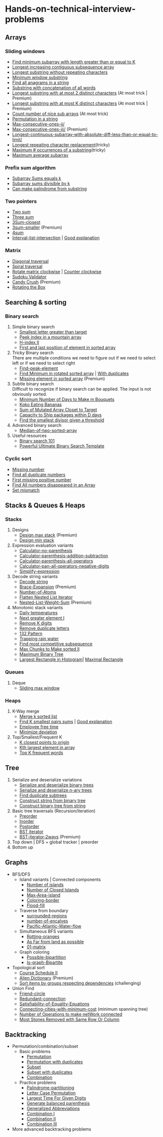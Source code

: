 # Hands-on-technical-interview-problems

## Arrays
### Sliding windows
 - [Find minimum subarray with length greater than or equal to K](https://leetcode.com/problems/minimum-size-subarray-sum/)
 - [Longest increasing contiguous subsequence array](https://leetcode.com/problems/longest-continuous-increasing-subsequence/)
 - [Longest substring without repeating characters](https://leetcode.com/problems/longest-substring-without-repeating-characters/)
 - [Minimum window substring](https://leetcode.com/problems/minimum-window-substring/)
 - [Find all anagrams in a string](https://leetcode.com/problems/find-all-anagrams-in-a-string/) 
 - [Substring with concatenation of all words](https://leetcode.com/problems/substring-with-concatenation-of-all-words/)
 - [Longest substring with at most 2 distinct characters](https://leetcode.com/problems/longest-substring-with-at-most-two-distinct-characters/) (At most trick | Premium) 
 - [Longest substring with at most K distinct characters](https://leetcode.com/problems/longest-substring-with-at-most-k-distinct-characters/) (At most trick | Premium)
 - [Count number of nice sub arrays](https://leetcode.com/problems/count-number-of-nice-subarrays/) (At most trick) 
 - [Permutation in a string](https://leetcode.com/problems/permutation-in-string/)
 - [Max-consecutive-ones-ii/](https://leetcode.com/problems/max-consecutive-ones-ii/) 
 - [Max-consecutive-ones-iii/](https://leetcode.com/problems/max-consecutive-ones-iii/) (Premium) 
 - [Longest-continuous-subarray-with-absolute-diff-less-than-or-equal-to-limit/](https://leetcode.com/problems/longest-continuous-subarray-with-absolute-diff-less-than-or-equal-to-limit/)
 - [Longest repeating character replacement](https://leetcode.com/problems/max-consecutive-ones-ii/)(tricky)
 - [Maximum # occurrences of a substring](https://leetcode.com/problems/max-consecutive-ones-iii/)(tricky)
 - [Maximum average subarray](https://leetcode.com/problems/maximum-average-subarray-i/)
 
 ### Prefix sum algorithm
 - [Subarray Sums equals k](https://leetcode.com/problems/subarray-sum-equals-k/)
 - [Subarray sums divisible by k](https://leetcode.com/problems/subarray-sums-divisible-by-k/)
 - [Can make palindrome from substring](https://leetcode.com/problems/can-make-palindrome-from-substring/)
 
 ### Two pointers
 - [Two sum](https://leetcode.com/problems/two-sum/)
 - [Three sum](https://leetcode.com/problems/3sum/)
 - [3Sum-closest](https://leetcode.com/problems/3sum-closest/)
 - [3sum-smaller](https://leetcode.com/problems/3sum-smaller/) (Premium)
 - [4sum](https://leetcode.com/problems/4sum/)
 - [Interval-list-intersection](https://leetcode.com/problems/interval-list-intersections/)
 | [Good explanation](https://leetcode.com/problems/interval-list-intersections/discuss/647482/Python-Two-Pointer-Approach-%2B-Thinking-Process-Diagrams)
 
 ### Matrix
 - [Diagonal traversal](https://leetcode.com/problems/diagonal-traverse/)
 - [Spiral traversal](https://leetcode.com/problems/spiral-matrix/)
 - [Rotate matrix clockwise](https://leetcode.com/problems/rotate-image/) | [Counter clockwise](https://binarysearch.com/problems/Rotate-by-90-Degrees-Counter-Clockwise)
 - [Sudoku Validator](https://binarysearch.com/problems/Sudoku-Validator)
 - [Candy Crush](https://leetcode.com/problems/candy-crush/) (Premium)
 - [Rotating the Box](https://leetcode.com/problems/rotating-the-box/)

 
## Searching & sorting
### Binary search
 1. Simple binary search
     - [Smallest letter greater than target](https://leetcode.com/problems/find-smallest-letter-greater-than-target/)
     - [Peek index in a mountain array](https://leetcode.com/problems/peak-index-in-a-mountain-array/)
     - [H-index II](https://leetcode.com/problems/h-index-ii/)
     - [First and last position of element in sorted array](https://leetcode.com/problems/h-index-ii/)
 2. Tricky Binary search <br/>
    There are multiple conditions we need to figure out if we need to select left or if we need to select right
    - [Find-peak-element](https://leetcode.com/problems/find-peak-element/)
    - [Find Minimum in rotated sorted array](https://leetcode.com/problems/find-minimum-in-rotated-sorted-array/) | [With duplicates](https://leetcode.com/problems/find-minimum-in-rotated-sorted-array-ii/)
    - [Missing element in sorted array](https://leetcode.com/problems/missing-element-in-sorted-array/) (Premium)
 3. Subtle binary search <br/>
    Difficult to recognize if binary search can be applied. The input is not obviously sorted.
    - [Minimum Number of Days to Make m Bouquets](https://leetcode.com/problems/minimum-number-of-days-to-make-m-bouquets/)
    - [Koko Eating Bananas](https://leetcode.com/problems/koko-eating-bananas/)
    - [Sum of Mutated Array Closet to Target](https://leetcode.com/problems/sum-of-mutated-array-closest-to-target/)
    - [Capacity to Ship packages within D days](https://leetcode.com/problems/capacity-to-ship-packages-within-d-days/)
    - [Find the smallest divisor given a threshold](https://leetcode.com/problems/find-the-smallest-divisor-given-a-threshold/)
 4. Advanced binary search
    - [Median-of-two-sorted-array](https://leetcode.com/problems/median-of-two-sorted-arrays/)
 5. Useful resources
    - [Binary search 101](https://leetcode.com/problems/binary-search/discuss/423162/Binary-Search-101-The-Ultimate-Binary-Search-Handbook)
    - [Powerful Ultimate Binary Search Template](https://leetcode.com/discuss/general-discussion/786126/python-powerful-ultimate-binary-search-template-solved-many-problems)
    
### Cyclic sort
- [Missing number](https://leetcode.com/problems/missing-number/)
- [Find all duplicate numbers](https://leetcode.com/problems/find-all-duplicates-in-an-array/)
- [First missing positive number](https://leetcode.com/problems/first-missing-positive/)
- [Find All numbers disappeared in an Array](https://leetcode.com/problems/find-all-numbers-disappeared-in-an-array/)
- [Set mismatch](https://leetcode.com/problems/set-mismatch/)

## Stacks & Queues & Heaps
### Stacks
 1. Designs
    - [Design max stack](https://leetcode.com/problems/max-stack/) (Premium)
    - [Design min stack](https://leetcode.com/problems/min-stack/)
 2. Expression evaluation variants
    - [Calculator-no-parenthesis](https://leetcode.com/problems/basic-calculator-ii/)
    - [Calculator-parenthesis-addition-subtraction](https://leetcode.com/problems/basic-calculator/)
    - [Calculator-parenthesis-all-operators](https://leetcode.com/problems/basic-calculator-iii/)
    - [Calculator-pan-all-operators-negative-digits](https://binarysearch.com/problems/Calculator)
    - [Simplify-expression](https://leetcode.com/problems/basic-calculator-iv/)
 3. Decode string variants
    - [Decode string](https://leetcode.com/problems/decode-string/)
    - [Brace-Expansion](https://leetcode.com/problems/brace-expansion/) (Premium)
    - [Number-of-Atoms](https://leetcode.com/problems/number-of-atoms/)
    - [Flatten Nested List iterator](https://leetcode.com/problems/flatten-nested-list-iterator/)
    - [Nested-List-Weight-Sum](https://leetcode.com/problems/nested-list-weight-sum/) (Premium)
 4. Monotonic stack variants
    - [Daily temperatures](https://leetcode.com/problems/daily-temperatures/)
    - [Next greater element I](https://leetcode.com/problems/next-greater-element-i/)
    - [Remove K digits](https://leetcode.com/problems/remove-k-digits/description/)
    - [Remove duplicate letters](https://leetcode.com/problems/remove-duplicate-letters/)
    - [132 Pattern](https://leetcode.com/problems/132-pattern/)
    - [Trapping rain water](https://leetcode.com/problems/trapping-rain-water/)
    - [Find most competitive subsequence](https://leetcode.com/problems/find-the-most-competitive-subsequence/)
    - [Max Chunks to Make sorted II](https://leetcode.com/problems/max-chunks-to-make-sorted-ii/)
    - [Maximum Binary Tree](https://leetcode.com/problems/maximum-binary-tree/)
    - [Largest Rectangle in Histogram](https://leetcode.com/problems/largest-rectangle-in-histogram/)| [Maximal Rectangle](https://leetcode.com/problems/maximal-rectangle/)
    
### Queues
 1. Deque
    - [Sliding max window](https://leetcode.com/problems/sliding-window-maximum/)
   
### Heaps
 1. K-Way merge
    - [Merge k sorted list](https://leetcode.com/problems/merge-k-sorted-lists/)
    - [Find K smallest pairs sums](https://leetcode.com/problems/find-k-pairs-with-smallest-sums/) | [Good explanation](https://leetcode.com/problems/find-k-pairs-with-smallest-sums/discuss/84551/simple-Java-O(KlogK)-solution-with-explanation)
    - [Employee free time](https://leetcode.com/problems/employee-free-time/)
    - [Minimize deviation](https://leetcode.com/problems/minimize-deviation-in-array/)
 2. Top/Smallest/Frequent K
    - [K closest points to origin](https://leetcode.com/problems/k-closest-points-to-origin/)
    - [Kth largest element in array](https://leetcode.com/problems/kth-largest-element-in-an-array/)
    - [Top K frequent words](https://leetcode.com/problems/top-k-frequent-words/)

## Tree
 1. Serialize and deserialize variations
    - [Serialize and deserialize binary trees](https://leetcode.com/problems/serialize-and-deserialize-binary-tree/)
    - [Serialize and deserialize n-ary trees](https://leetcode.com/problems/serialize-and-deserialize-n-ary-tree/)
    - [Find duplicate subtrees](https://leetcode.com/problems/find-duplicate-subtrees/)
    - [Construct string from binary tree](https://leetcode.com/problems/construct-string-from-binary-tree/)
    - [Construct binary tree from string](https://leetcode.com/problems/construct-binary-tree-from-string/)
 2. Basic tree traversals (Recursion/iteration)
    - [Preorder](https://leetcode.com/problems/binary-tree-preorder-traversal/)
    - [Inorder](https://leetcode.com/problems/binary-tree-inorder-traversal/)
    - [Postorder](https://leetcode.com/problems/binary-tree-postorder-traversal/)
    - [BST iterator](https://leetcode.com/problems/binary-search-tree-iterator/)
    - [BST-iterator-2ways](https://leetcode.com/problems/binary-search-tree-iterator-ii/) (Premium)  
 2. Top down | DFS + global tracker | preorder
 3. Bottom up
 
## Graphs
  * BFS/DFS
    * Island variants | Connected components
        - [Number of islands](https://leetcode.com/problems/number-of-islands/)
        - [Number of Closed Islands](https://leetcode.com/problems/number-of-closed-islands/)
        - [Max-Area-island](https://leetcode.com/problems/max-area-of-island/)
        - [Coloring-border](https://leetcode.com/problems/coloring-a-border/)
        - [Flood-fill](https://leetcode.com/problems/flood-fill/)
    * Traverse from boundary
        - [surrounded-regions](https://leetcode.com/problems/surrounded-regions/)
        - [number-of-encalves](https://leetcode.com/problems/number-of-enclaves/)
        - [Pacific-Atlantic-Water-flow](https://leetcode.com/problems/pacific-atlantic-water-flow/)
    * Simultaneous BFS variants
        - [Rotting-oranges](https://leetcode.com/problems/rotting-oranges/)
        - [As Far from land as possible](https://leetcode.com/problems/as-far-from-land-as-possible/)
        - [01-matrix](https://leetcode.com/problems/01-matrix/)
    * Graph coloring
        - [Possible-bipartition](https://leetcode.com/problems/possible-bipartition/)
        - [Is-graph-Bipartite](https://leetcode.com/problems/is-graph-bipartite/)    
  * Topological sort
    - [Course Schedule II](https://leetcode.com/problems/course-schedule-ii/)
    - [Alien Dictionary](https://leetcode.com/problems/alien-dictionary/) (Premium)
    - [Sort items by groups respecting dependencies](https://leetcode.com/problems/sort-items-by-groups-respecting-dependencies/) (challenging)
  * Union Find
    - [Friend-circle](https://leetcode.com/problems/friend-circles/)
    - [Redundant-connection](https://leetcode.com/problems/redundant-connection/)
    - [Satisfiability-of-Equality-Equations](https://leetcode.com/problems/satisfiability-of-equality-equations/)
    - [Connecting-cities-with-minimum-cost](https://leetcode.com/problems/connecting-cities-with-minimum-cost/) (minimum spanning tree)
    - [Number of Operations to make netWork connected](https://leetcode.com/problems/number-of-operations-to-make-network-connected/)
    - [Most Stones Removed with Same Row Or Column](https://leetcode.com/problems/most-stones-removed-with-same-row-or-column/)

## Backtracking
   * Permutation/combination/subset
        * Basic problems
            - [Permutation](https://leetcode.com/problems/permutations/)
            - [Permutation with duplicates](https://leetcode.com/problems/permutations/)
            - [Subset](https://leetcode.com/problems/subsets/)
            - [Subset with duplicates](https://leetcode.com/problems/subsets-ii/)
            - [Combination](https://leetcode.com/problems/combinations/)
        * Practice problems
            - [Palindrome-partitioning](https://leetcode.com/problems/palindrome-partitioning/)
            - [Letter Case Permutation](https://leetcode.com/problems/letter-case-permutation/)
            - [Largest Time For Given Digits](https://leetcode.com/problems/largest-time-for-given-digits/)
            - [Generate balanced parenthesis](https://leetcode.com/problems/generate-parentheses/)
            - [Generalized Abbreviations](https://leetcode.com/problems/generalized-abbreviation/)
            - [Combination I](https://leetcode.com/problems/combination-sum/solution/)
            - [Combination II](https://leetcode.com/problems/combination-sum-ii/)
            - [Combination III](https://leetcode.com/problems/combination-sum-iii/)
   * More advanced backtracking problems  



          